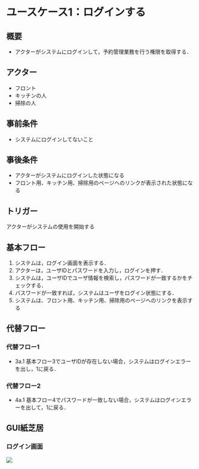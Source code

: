 # ユースケース1：ログインする
## 概要
* アクターがシステムにログインして，予約管理業務を行う権限を取得する．
## アクター
* フロント
* キッチンの人
* 掃除の人
## 事前条件
* システムにログインしてないこと
## 事後条件
* アクターがシステムにログインした状態になる
* フロント用、キッチン用、掃除用のページへのリンクが表示された状態になる
## トリガー
アクターがシステムの使用を開始する
## 基本フロー
1. システムは，ログイン画面を表示する．
2. アクターは，ユーザIDとパスワードを入力し，ログインを押す．
3. システムは，ユーザIDでユーザ情報を検索し，パスワードが一致するかをチェックする．
4. パスワードが一致すれば，システムはユーザをログイン状態にする．
5. システムは、フロント用、キッチン用、掃除用のページへのリンクを表示する
## 代替フロー
### 代替フロー1
* 3a.1 基本フロー3でユーザIDが存在しない場合，システムはログインエラーを出し，1に戻る．
### 代替フロー2
* 4a.1 基本フロー4でパスワードが一致しない場合，システムはログインエラーを出して，1に戻る．
## GUI紙芝居
### ログイン画面
<img src="img/login.png">
